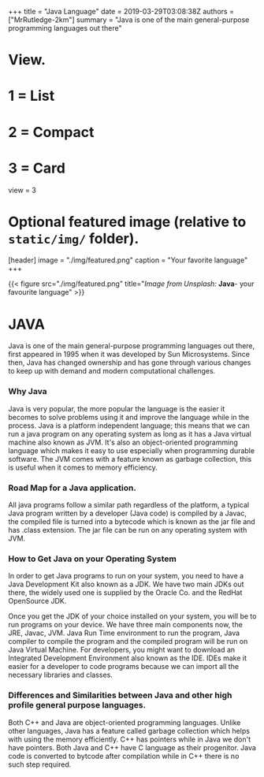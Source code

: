+++
title = "Java Language"
date = 2019-03-29T03:08:38Z
authors = ["MrRutledge-2km"]
summary = "Java is one of the main general-purpose programming languages out there"

# View.
#   1 = List
#   2 = Compact
#   3 = Card
view = 3

# Optional featured image (relative to `static/img/` folder).
[header]
image = "./img/featured.png"
caption = "Your favorite language"
+++

{{< figure src="./img/featured.png" title="_Image from Unsplash:_  **Java**- your favourite language" >}}


# JAVA
Java is one of the main general-purpose programming languages out there, first appeared in 1995 when it was developed by Sun Microsystems. Since then, Java has changed ownership and has gone through various changes to keep up with demand and modern computational challenges. 

### Why Java

Java is very popular, the more popular the language is the easier it becomes to solve problems using it and improve the language while in the process. 
Java is a platform independent language; this means that we can run a java program on any operating system as long as it has a Java virtual machine also known as JVM. 
It's also an object-oriented programming language which makes it easy to use especially when programming durable software. 
The JVM comes with a feature known as garbage collection, this is useful when it comes to memory efficiency.

### Road Map for a Java application.

All java programs follow a similar path regardless of the platform, a typical Java program written by a developer (Java code) is compiled by a Javac, the compiled file is turned into a bytecode which is known as the jar file and has .class extension. The jar file can be run on any operating system with JVM.

### How to Get Java on your Operating System

In order to get Java programs to run on your system, you need to have a Java Development Kit also known as a JDK. We have two main JDKs out there, the widely used one is supplied by the Oracle Co. and the RedHat OpenSource JDK. 

Once you get the JDK of your choice installed on your system, you will be to run programs on your device. We have three main components now, the JRE, Javac, JVM. Java Run Time environment to run the program, Java compiler to compile the program and the compiled program will be run on Java Virtual Machine.  For developers, you might want to download an Integrated Development Environment also known as the IDE. IDEs make it easier for a developer to code programs because we can import all the necessary libraries and classes. 

### Differences and Similarities between Java and other high profile general purpose languages.

Both C++ and Java are object-oriented programming languages.
Unlike other languages, Java has a feature called garbage collection which helps with using the memory efficiently. 
C++ has pointers while in Java we don't have pointers.
Both Java and C++ have C language as their progenitor.
Java code is converted to bytcode after compilation while in C++ there is no such step required.
 

